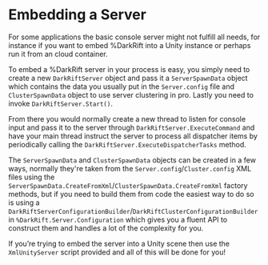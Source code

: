 # Embedding a Server
For some applications the basic console server might not fulfill all needs, for instance if you want to embed %DarkRift into a Unity instance or perhaps run it from an cloud container.

To embed a %DarkRift server in your process is easy, you simply need to create a new `DarkRiftServer` object and pass it a `ServerSpawnData` object which contains the data you usually put in the `Server.config` file and `ClusterSpawnData` object to use server clustering in pro. Lastly you need to invoke `DarkRiftServer.Start()`.

From there you would normally create a new thread to listen for console input and pass it to the server through `DarkRiftServer.ExecuteCommand` and have your main thread instruct the server to process all dispatcher items by periodically calling the `DarkRiftServer.ExecuteDispatcherTasks` method.

The `ServerSpawnData` and `ClusterSpawnData` objects can be created in a few ways, normally they're taken from the `Server.config`/`Cluster.config` XML files using the `ServerSpawnData.CreateFromXml`/`ClusterSpawnData.CreateFromXml` factory methods, but if you need to build them from code the easiest way to do so is using a `DarkRiftServerConfigurationBuilder`/`DarkRiftClusterConfigurationBuilder` in `%DarkRift.Server.Configuration` which gives you a fluent API to construct them and handles a lot of the complexity for you.

If you’re trying to embed the server into a Unity scene then use the `XmlUnityServer` script provided and all of this will be done for you!
